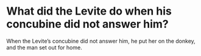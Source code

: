 # What did the Levite do when his concubine did not answer him?

When the Levite’s concubine did not answer him, he put her on the donkey, and the man set out for home.
